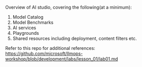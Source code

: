 Overview of AI studio, covering the following(at a minimum):
1. Model Catalog
2. Model Benchmarks
3. AI services
4. Playgrounds
5. Shared resources including deployment, content filters etc.

Refer to this repo for additional references:
https://github.com/microsoft/llmops-workshop/blob/development/labs/lesson_01/lab01.md
